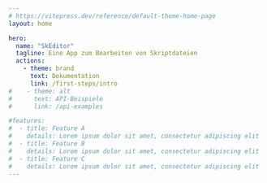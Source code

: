 ```yaml
---
# https://vitepress.dev/reference/default-theme-home-page
layout: home

hero:
  name: "SkEditor"
  tagline: Eine App zum Bearbeiten von Skriptdateien
  actions:
    - theme: brand
      text: Dokumentation
      link: /first-steps/intro
#    - theme: alt
#      text: API-Beispiele
#      link: /api-examples

#features:
#  - title: Feature A
#    details: Lorem ipsum dolor sit amet, consectetur adipiscing elit
#  - title: Feature B
#    details: Lorem ipsum dolor sit amet, consectetur adipiscing elit
#  - title: Feature C
#    details: Lorem ipsum dolor sit amet, consectetur adipiscing elit
---
```


